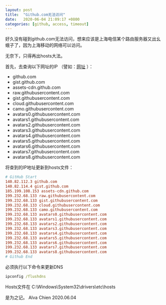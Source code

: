 ```yaml
---
layout: post
title:  "Github.com无法访问"
date:   2020-06-04 21:09:17 +0800
categories: [github, access, timeout]
---
```


好久没有碰到github.com无法访问，想来应该是上海电信某个路由服务器又出幺蛾子了，因为上海移动的网络可以访问。

无奈下，只得再出hosts大法。

首先，去查询以下网址的IP （譬如：[网址](https://github.com.ipaddress.com/) ）：
- github.com
- gist.github.com
- assets-cdn.github.com
- raw.githubusercontent.com
- gist.githubusercontent.com
- cloud.githubusercontent.com
- camo.githubusercontent.com
- avatars0.githubusercontent.com
- avatars1.githubusercontent.com
- avatars2.githubusercontent.com
- avatars3.githubusercontent.com
- avatars4.githubusercontent.com
- avatars5.githubusercontent.com
- avatars6.githubusercontent.com
- avatars7.githubusercontent.com
- avatars8.githubusercontent.com

将查到的IP地址更新到hosts文件：
```ini
# GitHub Start
140.82.112.3 github.com
140.82.114.4 gist.github.com
185.199.108.153 assets-cdn.github.com
199.232.68.133 raw.githubusercontent.com
199.232.68.133 gist.githubusercontent.com
199.232.68.133 cloud.githubusercontent.com
199.232.68.133 camo.githubusercontent.com
199.232.68.133 avatars0.githubusercontent.com
199.232.68.133 avatars1.githubusercontent.com
199.232.68.133 avatars2.githubusercontent.com
199.232.68.133 avatars3.githubusercontent.com
199.232.68.133 avatars4.githubusercontent.com
199.232.68.133 avatars5.githubusercontent.com
199.232.68.133 avatars6.githubusercontent.com
199.232.68.133 avatars7.githubusercontent.com
199.232.68.133 avatars8.githubusercontent.com
# Github End
```

必须执行以下命令来更新DNS
```cmd
ipconfig /flushdns
```

Hosts文件在 C:\Windows\System32\drivers\etc\hosts

是为之记。
Alva Chien
2020.06.04
